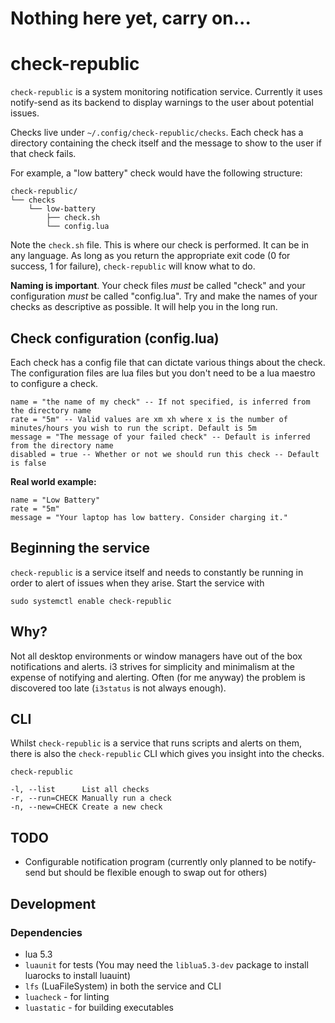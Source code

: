 # Nothing here yet, carry on...

# check-republic

`check-republic` is a system monitoring notification service. Currently it uses notify-send as its backend to
display warnings to the user about potential issues.

Checks live under `~/.config/check-republic/checks`.
Each check has a directory containing the check itself and the message to show to the user if that check fails.

For example, a "low battery" check would have the following structure:

```
check-republic/
└── checks
    └── low-battery
        ├── check.sh
        └── config.lua
```

Note the `check.sh` file. This is where our check is performed. It can be in any language.
As long as you return the appropriate exit code (0 for success, 1 for failure), `check-republic` will know what to do.

**Naming is important**. Your check files _must_ be called "check" and your configuration _must_ be called "config.lua".
Try and make the names of your checks as descriptive as possible. It will help you in the long run.

## Check configuration (config.lua)

Each check has a config file that can dictate various things about the check.
The configuration files are lua files but you don't need to be a lua maestro to configure a check.

```
name = "the name of my check" -- If not specified, is inferred from the directory name
rate = "5m" -- Valid values are xm xh where x is the number of minutes/hours you wish to run the script. Default is 5m
message = "The message of your failed check" -- Default is inferred from the directory name
disabled = true -- Whether or not we should run this check -- Default is false
```

**Real world example:**

```
name = "Low Battery"
rate = "5m"
message = "Your laptop has low battery. Consider charging it."
```

## Beginning the service

`check-republic` is a service itself and needs to constantly be running in order to alert of issues when they arise.
Start the service with

```
sudo systemctl enable check-republic
```

## Why?

Not all desktop environments or window managers have out of the box notifications and alerts. 
i3 strives for simplicity and minimalism at the expense of notifying and alerting. 
Often (for me anyway) the problem is discovered too late (`i3status` is not always enough).

## CLI

Whilst `check-republic` is a service that runs scripts and alerts on them, there is also the `check-republic` CLI
which gives you insight into the checks.

```
check-republic 

-l, --list      List all checks
-r, --run=CHECK Manually run a check
-n, --new=CHECK Create a new check
```

## TODO 

- Configurable notification program (currently only planned to be notify-send but should be flexible enough to swap out for others)

## Development

### Dependencies

- lua 5.3
- `luaunit` for tests
(You may need the `liblua5.3-dev` package to install luarocks to install luauint)
- `lfs` (LuaFileSystem) in both the service and CLI
- `luacheck` - for linting
- `luastatic` - for building executables
